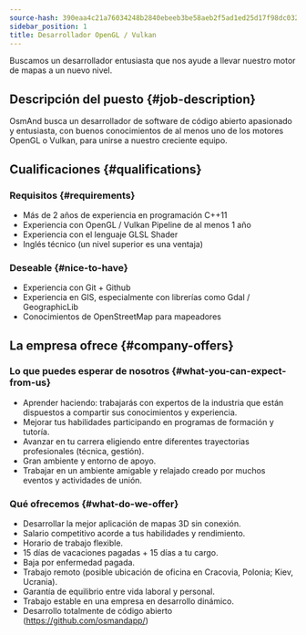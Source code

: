 ```yaml
---
source-hash: 390eaa4c21a76034248b2840ebeeb3be58aeb2f5ad1ed25d17f98dc0327c8ae7
sidebar_position: 1
title: Desarrollador OpenGL / Vulkan
---
```


Buscamos un desarrollador entusiasta que nos ayude a llevar nuestro motor de mapas a un nuevo nivel.

## Descripción del puesto {#job-description}
OsmAnd busca un desarrollador de software de código abierto apasionado y entusiasta, con buenos conocimientos de al menos uno de los motores OpenGL o Vulkan, para unirse a nuestro creciente equipo.

## Cualificaciones {#qualifications}

### Requisitos {#requirements}
- Más de 2 años de experiencia en programación C++11
- Experiencia con OpenGL / Vulkan Pipeline de al menos 1 año
- Experiencia con el lenguaje GLSL Shader
- Inglés técnico (un nivel superior es una ventaja)

### Deseable {#nice-to-have}
- Experiencia con Git + Github
- Experiencia en GIS, especialmente con librerías como Gdal / GeographicLib
- Conocimientos de OpenStreetMap para mapeadores

## La empresa ofrece {#company-offers}

### Lo que puedes esperar de nosotros {#what-you-can-expect-from-us}
- Aprender haciendo: trabajarás con expertos de la industria que están dispuestos a compartir sus conocimientos y experiencia.
- Mejorar tus habilidades participando en programas de formación y tutoría.
- Avanzar en tu carrera eligiendo entre diferentes trayectorias profesionales (técnica, gestión).
- Gran ambiente y entorno de apoyo.
- Trabajar en un ambiente amigable y relajado creado por muchos eventos y actividades de unión.

### Qué ofrecemos {#what-do-we-offer}
- Desarrollar la mejor aplicación de mapas 3D sin conexión.
- Salario competitivo acorde a tus habilidades y rendimiento.
- Horario de trabajo flexible.
- 15 días de vacaciones pagadas + 15 días a tu cargo.
- Baja por enfermedad pagada.
- Trabajo remoto (posible ubicación de oficina en Cracovia, Polonia; Kiev, Ucrania).
- Garantía de equilibrio entre vida laboral y personal.
- Trabajo estable en una empresa en desarrollo dinámico.
- Desarrollo totalmente de código abierto (https://github.com/osmandapp/)